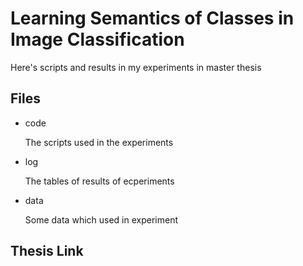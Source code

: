 # Learning Semantics of Classes in Image Classification
Here's scripts and results in my experiments in master thesis

## Files

* code
    
    The scripts used in the experiments

* log

    The tables of results of ecperiments

* data

    Some data which used in experiment

## Thesis Link